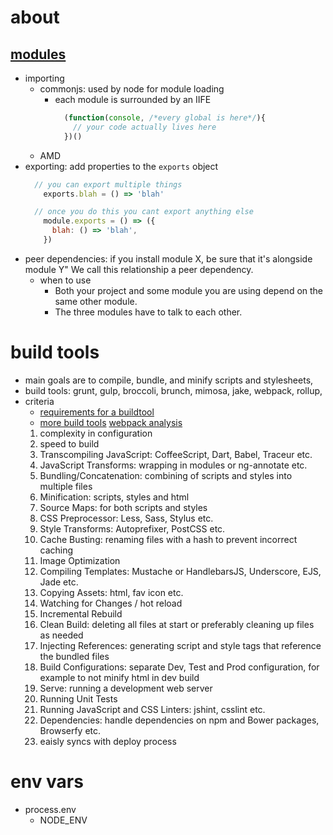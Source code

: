 # about
## [modules](https://nodejs.org/api/modules.html)
  - importing
    - commonjs: used by node for module loading
      - each module is surrounded by an IIFE
        ```javascript
          (function(console, /*every global is here*/){
            // your code actually lives here
          })()
        ```
    - AMD
  - exporting: add properties to the `exports` object
    ```javascript
      // you can export multiple things
        exports.blah = () => 'blah'

      // once you do this you cant export anything else
        module.exports = () => ({
          blah: () => 'blah',
        })
    ```
  - peer dependencies: if you install module X, be sure that it's alongside module Y" We call this relationship a peer dependency.
    - when to use
      + Both your project and some module you are using depend on the same other module.
      + The three modules have to talk to each other.

# build tools
  - main goals are to compile, bundle, and minify scripts and stylesheets,
  - build tools: grunt, gulp, broccoli, brunch, mimosa, jake, webpack, rollup,
  - criteria
      - [requirements for a buildtool](http://walkercoderanger.com/blog/2015/06/state-of-js-build-tools-2015/)
      - [more build tools](http://jster.net/category/build-utilities)
      [webpack analysis](http://survivejs.com/webpack/webpack-compared/)
    1. complexity in configuration
    2. speed to build
    2. Transcompiling JavaScript: CoffeeScript, Dart, Babel, Traceur etc.
    3. JavaScript Transforms: wrapping in modules or ng-annotate etc.
    4. Bundling/Concatenation: combining of scripts and styles into multiple files
    5. Minification: scripts, styles and html
    6. Source Maps: for both scripts and styles
    7. CSS Preprocessor: Less, Sass, Stylus etc.
    8. Style Transforms: Autoprefixer, PostCSS etc.
    9. Cache Busting: renaming files with a hash to prevent incorrect caching
    10. Image Optimization
    11. Compiling Templates: Mustache or HandlebarsJS, Underscore, EJS, Jade etc.
    12. Copying Assets: html, fav icon etc.
    13. Watching for Changes / hot reload
    14. Incremental Rebuild
    15. Clean Build: deleting all files at start or preferably cleaning up files as needed
    16. Injecting References: generating script and style tags that reference the bundled files
    17. Build Configurations: separate Dev, Test and Prod configuration, for example to not minify html in dev build
    18. Serve: running a development web server
    19. Running Unit Tests
    20. Running JavaScript and CSS Linters: jshint, csslint etc.
    21. Dependencies: handle dependencies on npm and Bower packages, Browserfy etc.
    22. eaisly syncs with deploy process

# env vars
  - process.env
    - NODE_ENV
